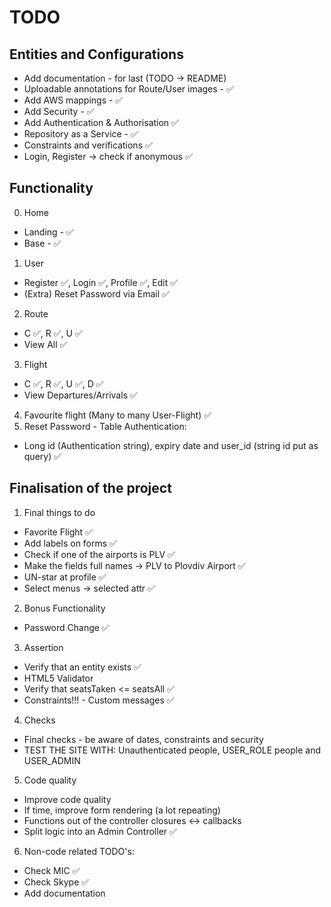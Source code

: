 # TODO

## Entities and Configurations
- Add documentation - for last (TODO -> README)
- Uploadable annotations for Route/User images - ✅
- Add AWS mappings - ✅
- Add Security - ✅
- Add Authentication & Authorisation ✅
- Repository as a Service - ✅
- Constraints and verifications ✅
- Login, Register -> check if anonymous ✅

## Functionality
0. Home
- Landing - ✅
- Base - ✅
1. User 
- Register ✅, Login ✅, Profile ✅, Edit ✅
- (Extra) Reset Password via Email ✅
2. Route 
- C ✅, R ✅, U ✅ 
- View All ✅
3. Flight 
- C ✅, R ✅, U ✅, D ✅
- View Departures/Arrivals ✅
4. Favourite flight (Many to many User-Flight) ✅
5. Reset Password - Table Authentication:
- Long id (Authentication string), expiry date and user_id (string id put as query) ✅

## Finalisation of the project
1. Final things to do
- Favorite Flight ✅
- Add labels on forms ✅
- Check if one of the airports is PLV ✅
- Make the fields full names -> PLV to Plovdiv Airport ✅
- UN-star at profile ✅
- Select menus -> selected attr ✅

2. Bonus Functionality
- Password Change ✅

3. Assertion
- Verify that an entity exists ✅
- HTML5 Validator 
- Verify that seatsTaken <= seatsAll ✅
- Constraints!!! - Custom messages ✅

4. Checks
- Final checks - be aware of dates, constraints and security
- TEST THE SITE WITH: Unauthenticated people, USER_ROLE people and USER_ADMIN

5. Code quality
- Improve code quality
- If time, improve form rendering (a lot repeating)
- Functions out of the controller closures <-> callbacks
- Split logic into an Admin Controller ✅

6. Non-code related TODO's:
- Check MIC ✅
- Check Skype ✅
- Add documentation
